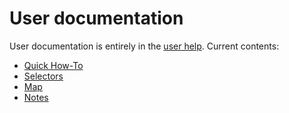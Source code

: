 # User documentation

User documentation is entirely in the [user help](../public/help). Current contents:

- [Quick How-To](../public/help/quick-how-to.md)
- [Selectors](../public/help/selectors.md)
- [Map](../public/help/map.md)
- [Notes](../public/help/notes.md)